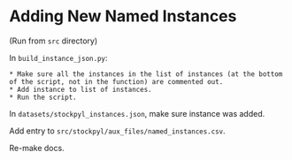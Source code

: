 Adding New Named Instances
==========================

(Run from ``src`` directory)

In ``build_instance_json.py``:

	* Make sure all the instances in the list of instances (at the bottom of the script, not in the function) are commented out.
	* Add instance to list of instances. 
	* Run the script.

In ``datasets/stockpyl_instances.json``, make sure instance was added.

Add entry to ``src/stockpyl/aux_files/named_instances.csv``.

Re-make docs.
